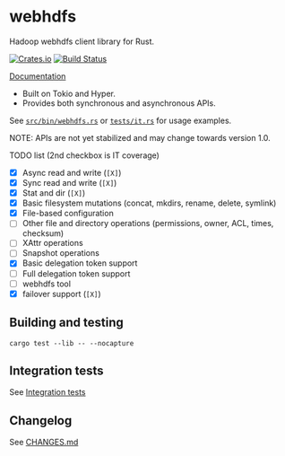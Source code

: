 # webhdfs

Hadoop webhdfs client library for Rust.

[![Crates.io][crates-badge]][crates-url]
[![Build Status][travis-badge]][travis-url]

[crates-badge]: https://img.shields.io/crates/v/webhdfs.svg
[crates-url]: https://crates.io/crates/webhdfs
[travis-badge]: https://travis-ci.org/vvvy/webhdfs-rs.svg?branch=master
[travis-url]: https://travis-ci.org/vvvy/webhdfs-rs

[Documentation](https://docs.rs/webhdfs)

* Built on Tokio and Hyper. 
* Provides both synchronous and asynchronous APIs.

See  [`src/bin/webhdfs.rs`](src/bin/webhdfs.rs) or [`tests/it.rs`](tests/it.rs) for usage examples.

NOTE: APIs are not yet stabilized and may change towards version 1.0.

TODO list (2nd checkbox is IT coverage)

- [X] Async read and write (`[X]`)
- [X] Sync read and write (`[X]`)
- [X] Stat and dir (`[X]`)
- [X] Basic filesystem mutations (concat, mkdirs, rename, delete, symlink)
- [X] File-based configuration
- [ ] Other file and directory operations (permissions, owner, ACL, times, checksum)
- [ ] XAttr operations
- [ ] Snapshot operations
- [X] Basic delegation token support
- [ ] Full delegation token support
- [ ] webhdfs tool
- [X] failover support (`[X]`)

## Building and testing

```
cargo test --lib -- --nocapture
```

## Integration tests

See [Integration tests](INTEGRATION-TESTS.md)

## Changelog

See [CHANGES.md](CHANGES.md)
